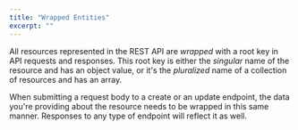 ```yaml
---
title: "Wrapped Entities"
excerpt: ""
---
```

All resources represented in the REST API are *wrapped* with a root key in API requests and responses. This root key is either the *singular* name of the resource and has an <Link to="/docs/rest-api-v2/types/#object">object</Link> value, or it's the *pluralized* name of a collection of resources and has an <Link to="/docs/rest-api-v2/types/#array">array</Link>.

When submitting a request body to a <Link to="/docs/rest-api-v2/endpoints#resources-create">create</Link> or an <Link to="/docs/rest-api-v2/endpoints#resourcesid-update-single">update</Link> endpoint, the data you're providing about the resource needs to be wrapped in this same manner. Responses to any type of <Link to="/docs/rest-api-v2/endpoints/">endpoint</Link> will reflect it as well.
